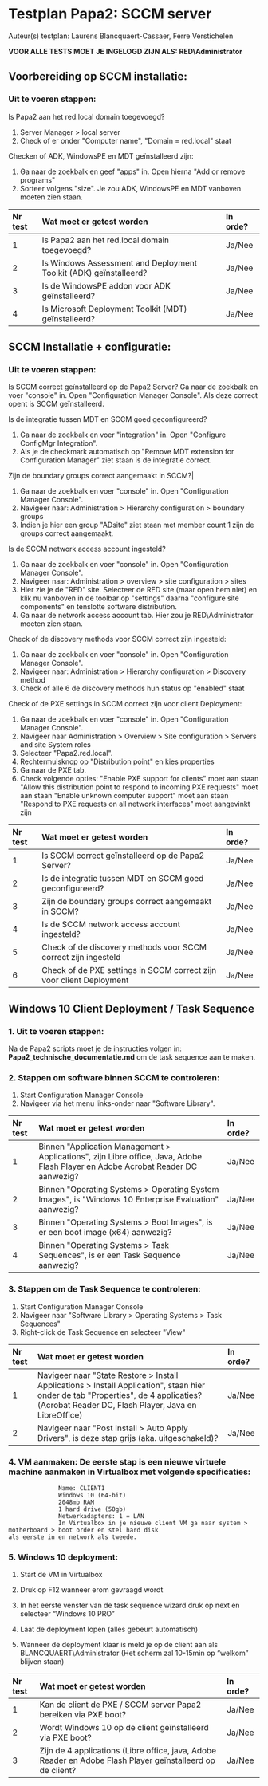 # Testplan Papa2: SCCM server

Auteur(s) testplan: Laurens Blancquaert-Cassaer, Ferre Verstichelen


**VOOR ALLE TESTS MOET JE INGELOGD ZIJN ALS: RED\Administrator**

## Voorbereiding op SCCM installatie:
### Uit te voeren stappen:
Is Papa2 aan het red.local domain toegevoegd?
1) Server Manager > local server
2) Check of er onder "Computer name", "Domain = red.local" staat

Checken of ADK, WindowsPE en MDT geïnstalleerd zijn:
1) Ga naar de zoekbalk en geef "apps" in. Open hierna "Add or remove programs"
2) Sorteer volgens "size". Je zou ADK, WindowsPE en MDT vanboven moeten zien staan.

| Nr test | Wat moet er getest worden | In orde? |
| :--- | :--- | :--- |
| 1 | Is Papa2 aan het red.local domain toegevoegd? | Ja/Nee |
| 2 | Is Windows Assessment and Deployment Toolkit (ADK) geïnstalleerd?| Ja/Nee |
| 3 | Is de WindowsPE addon voor ADK geïnstalleerd? | Ja/Nee |
| 4 | Is Microsoft Deployment Toolkit (MDT) geïnstalleerd? | Ja/Nee |



##  SCCM Installatie + configuratie:
### Uit te voeren stappen:
Is SCCM correct geïnstalleerd op de Papa2 Server?
Ga naar de zoekbalk en voer "console" in. Open "Configuration Manager Console". Als deze correct opent is SCCM geïnstalleerd.

Is de integratie tussen MDT en SCCM goed geconfigureerd?
1) Ga naar de zoekbalk en voer "integration" in. Open "Configure ConfigMgr Integration".
2) Als je de checkmark automatisch op "Remove MDT extension for Configuration Manager" ziet staan is de integratie correct.

Zijn de boundary groups correct aangemaakt in SCCM?|
1) Ga naar de zoekbalk en voer "console" in. Open "Configuration Manager Console".
2) Navigeer naar: Administration > Hierarchy configuration > boundary groups
3) Indien je hier een group "ADsite" ziet staan met member count 1 zijn de groups correct aangemaakt.

Is de SCCM network access account ingesteld?
1) Ga naar de zoekbalk en voer "console" in. Open "Configuration Manager Console".
2) Navigeer naar: Administration > overview > site configuration > sites
3) Hier zie je de "RED" site. Selecteer de RED site (maar open hem niet) en klik nu vanboven in de toolbar op "settings" daarna "configure site components" en tenslotte software distribution.
4) Ga naar de network access account tab. Hier zou je RED\Administrator moeten zien staan.

Check of de discovery methods voor SCCM correct zijn ingesteld:
1) Ga naar de zoekbalk en voer "console" in. Open "Configuration Manager Console".
2) Navigeer naar: Administration > Hierarchy configuration > Discovery method
3) Check of alle 6 de discovery methods hun status op "enabled" staat

Check of de PXE settings in SCCM correct zijn voor client Deployment:
1) Ga naar de zoekbalk en voer "console" in. Open "Configuration Manager Console".
2) Navigeer naar Administration > Overview > Site configuration > Servers and site System roles
3) Selecteer "Papa2.red.local".
4) Rechtermuisknop op "Distribution point" en kies properties
5) Ga naar de PXE tab.
6) Check volgende opties:
"Enable PXE support for clients" moet aan staan
"Allow this distribution point to respond to incoming PXE requests" moet aan staan
"Enable unknown computer support" moet aan staan
"Respond to PXE requests on all network interfaces" moet aangevinkt zijn

| Nr test | Wat moet er getest worden | In orde? |
| :--- | :--- | :--- |
| 1 | Is SCCM correct geïnstalleerd op de Papa2 Server? | Ja/Nee |
| 2 | Is de integratie tussen MDT en SCCM goed geconfigureerd? | Ja/Nee |
| 3 | Zijn de boundary groups correct aangemaakt in SCCM?| Ja/Nee |
| 4 | Is de SCCM network access account ingesteld? | Ja/Nee |
| 5 | Check of de discovery methods voor SCCM correct zijn ingesteld | Ja/Nee |
| 6 | Check of de PXE settings in SCCM correct zijn voor client Deployment | Ja/Nee |




## Windows 10 Client Deployment / Task Sequence

### 1. Uit te voeren stappen:
Na de Papa2 scripts moet je de instructies volgen in: **Papa2_technische_documentatie.md** om de task sequence aan te maken.

### 2. Stappen om software binnen SCCM te controleren:
1. Start Configuration Manager Console  
2. Navigeer via het menu links-onder naar "Software Library".  


| Nr test | Wat moet er getest worden | In orde? |
| :--- | :--- | :--- |
| 1 | Binnen "Application Management > Applications", zijn  Libre office, Java, Adobe Flash Player en Adobe Acrobat Reader DC aanwezig? | Ja/Nee |
| 2 | Binnen "Operating Systems > Operating  System Images", is "Windows 10 Enterprise Evaluation" aanwezig? | Ja/Nee |
| 3 | Binnen "Operating Systems > Boot Images", is er een boot image (x64) aanwezig? | Ja/Nee |
| 4 | Binnen "Operating Systems > Task Sequences", is er een Task Sequence aanwezig?| Ja/Nee |

### 3. Stappen om de Task Sequence te controleren:
1. Start Configuration Manager Console  
2. Navigeer naar "Software Library > Operating Systems > Task Sequences"
3. Right-click de Task Sequence en selecteer "View"

| Nr test | Wat moet er getest worden | In orde? |
| :--- | :--- | :--- |
| 1 | Navigeer naar "State Restore > Install Applications > Install Application", staan hier onder de tab "Properties", de 4 applicaties? (Acrobat Reader DC, Flash Player, Java en LibreOffice) | Ja/Nee |
| 2 | Navigeer naar "Post Install > Auto Apply Drivers", is deze stap grijs (aka. uitgeschakeld)? | Ja/Nee |

### 4. VM aanmaken: De eerste stap is een nieuwe virtuele machine aanmaken in Virtualbox met volgende specificaties:

                  Name: CLIENT1
                  Windows 10 (64-bit)
                  2048mb RAM
                  1 hard drive (50gb)
                  Netwerkadapters: 1 = LAN
                  In Virtualbox in je nieuwe client VM ga naar system > motherboard > boot order en stel hard disk                             als eerste in en network als tweede.

### 5. Windows 10 deployment: 
1. Start de VM in Virtualbox

2. Druk op F12 wanneer erom gevraagd wordt

3. In het eerste venster van de task sequence wizard druk op next en selecteer “Windows 10 PRO”

4. Laat de deployment lopen (alles gebeurt automatisch)

5. Wanneer de deployment klaar is meld je op de client aan als BLANCQUAERT\Administrator (Het scherm zal 10-15min op “welkom” blijven staan)
    
| Nr test | Wat moet er getest worden | In orde? |
| :--- | :--- | :--- |
| 1 | Kan de client de PXE / SCCM server Papa2 bereiken via PXE boot?| Ja/Nee |
| 2 | Wordt Windows 10 op de client geïnstalleerd via PXE boot? | Ja/Nee |
| 3 | Zijn de 4 applications (Libre office, java, Adobe Reader en Adobe Flash Player geïnstalleerd op de client? | Ja/Nee |